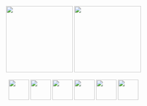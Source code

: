 <!--### Hi there 👋-->

<div align="center">
<img height="180em" src="https://github-readme-stats.vercel.app/api?username=A-Bartolomeu&show_icons=true&include_all_commits=true&ring_color=703ee5&title_color=5215fc&text_color=262552&icon_color=703ee5"/>
<img height="180em" src="https://github-readme-stats.vercel.app/api/top-langs/?username=A-Bartolomeu&layout=compact&title_color=5215fc&text_color=262552&text_bold=true"/>
</div>
<br/>
<div align="center">
<img height="55em" src="https://cdn.jsdelivr.net/gh/devicons/devicon/icons/html5/html5-original.svg" />
<img height="55em" src="https://cdn.jsdelivr.net/gh/devicons/devicon/icons/css3/css3-original.svg" />
<img height="55em" src="https://cdn.jsdelivr.net/gh/devicons/devicon/icons/javascript/javascript-original.svg" />
<img height="55em" src="https://cdn.jsdelivr.net/gh/devicons/devicon/icons/react/react-original.svg" />
<img height="55em" src="https://cdn.jsdelivr.net/gh/devicons/devicon/icons/redux/redux-original.svg" />
<img height="55em" src="https://cdn.jsdelivr.net/gh/devicons/devicon/icons/tailwindcss/tailwindcss-plain.svg" />

</div>            


<!--
**A-Bartolomeu/A-Bartolomeu** is a ✨ _special_ ✨ repository because its `README.md` (this file) appears on your GitHub profile.

Here are some ideas to get you started:

- 🔭 I’m currently working on ...
- 🌱 I’m currently learning ...
- 👯 I’m looking to collaborate on ...
- 🤔 I’m looking for help with ...
- 💬 Ask me about ...
- 📫 How to reach me: ...
- 😄 Pronouns: ...
- ⚡ Fun fact: ...
-->

